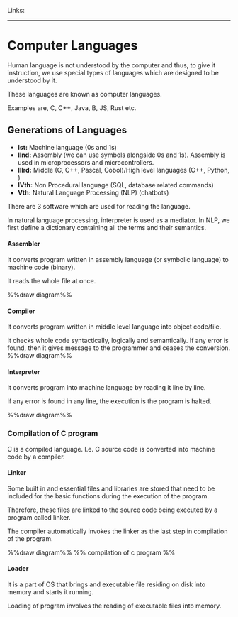 Links: 
___
# Computer Languages
Human language is not understood by the computer and thus, to give it instruction, we use special types of languages which are designed to be understood by it. 

These languages are known as computer languages. 

Examples are, C, C++, Java, B, JS, Rust etc. 

## Generations of Languages 
- **Ist:** Machine language (0s and 1s) 
- **IInd:** Assembly (we can use symbols alongside 0s and 1s). Assembly is used in microprocessors and microcontrollers. 
- **IIIrd:** Middle (C, C++, Pascal, Cobol)/High level languages (C++, Python, ) 
- **IVth:** Non Procedural language (SQL, database related commands)
- **Vth:** Natural Language Processing (NLP) (chatbots)

There are 3 software which are used for reading the language.

In natural language processing, interpreter is used as a mediator. 
In NLP, we first define a dictionary containing all the terms and their semantics. 

#### Assembler 
It converts program written in assembly language (or symbolic language) to machine code (binary). 

It reads the whole file at once. 

%%draw diagram%%

#### Compiler 
It converts program written in middle level language into object code/file. 

It checks whole code syntactically, logically and semantically. If any error is found, then it gives message to the programmer and ceases the conversion.
%%draw diagram%%

#### Interpreter
It converts program into machine language by reading it line by line. 

If any error is found in any line, the execution is the program is halted. 

%%draw diagram%%

### Compilation of C program
C is a compiled language. I.e. C source code is converted into machine code by a compiler. 

#### Linker
Some built in and essential files and libraries are stored that need to be included for the basic functions during the execution of the program. 

Therefore, these files are linked to the source code being executed by a program called linker. 

The compiler automatically invokes the linker as the last step in compilation of the program. 

%%draw diagram%%
%% compilation of c program %%

#### Loader
It is a part of OS that brings and executable file residing on disk into memory and starts it running. 

Loading of program involves the reading of executable files into memory. 

